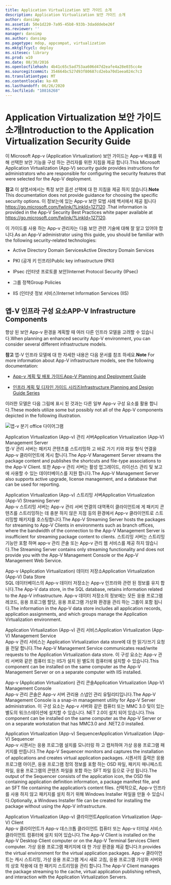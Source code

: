```yaml
---
title: Application Virtualization 보안 가이드 소개
description: Application Virtualization 보안 가이드 소개
author: dansimp
ms.assetid: 50e1d220-7a95-45b8-933b-3dadddebe26f
ms.reviewer: ''
manager: dansimp
ms.author: dansimp
ms.pagetype: mdop, appcompat, virtualization
ms.mktglfcycl: deploy
ms.sitesec: library
ms.prod: w10
ms.date: 08/30/2016
ms.openlocfilehash: 4b41c65c5ad753aa606d47d2eafe4a28e035cc4e
ms.sourcegitcommit: 354664bc527d93f80687cd2eba70d1eea024c7c3
ms.translationtype: MT
ms.contentlocale: ko-KR
ms.lasthandoff: 06/26/2020
ms.locfileid: "10816268"
---
```

# <span data-ttu-id="67dcc-103">Application Virtualization 보안 가이드 소개</span><span class="sxs-lookup"><span data-stu-id="67dcc-103">Introduction to the Application Virtualization Security Guide</span></span>


<span data-ttu-id="67dcc-104">이 Microsoft App-v (Application Virtualization) 보안 가이드는 App-v 배포를 위해 선택한 보안 기능을 구성 하는 관리자를 위한 지침을 제공 합니다.</span><span class="sxs-lookup"><span data-stu-id="67dcc-104">This Microsoft Application Virtualization (App-V) security guide provides instructions for administrators who are responsible for configuring the security features that were selected for the App-V deployment.</span></span>

<span data-ttu-id="67dcc-105">**참고**  이 설명서에서는 특정 보안 옵션 선택에 대 한 지침을 제공 하지 않습니다.</span><span class="sxs-lookup"><span data-stu-id="67dcc-105">**Note** This documentation does not provide guidance for choosing the specific security options.</span></span> <span data-ttu-id="67dcc-106">이 정보는에 있는 App-v 보안 모범 사례 백서에서 제공 됩니다 <https://go.microsoft.com/fwlink/?LinkId=127120> .</span><span class="sxs-lookup"><span data-stu-id="67dcc-106">That information is provided in the App-V Security Best Practices white paper available at <https://go.microsoft.com/fwlink/?LinkId=127120>.</span></span>

 

<span data-ttu-id="67dcc-107">이 가이드를 사용 하는 App-v 관리자는 다음 보안 관련 기술에 대해 잘 알고 있어야 합니다.</span><span class="sxs-lookup"><span data-stu-id="67dcc-107">As an App-V administrator using this guide, you should be familiar with the following security-related technologies:</span></span>

-   <span data-ttu-id="67dcc-108">Active Directory Domain Services</span><span class="sxs-lookup"><span data-stu-id="67dcc-108">Active Directory Domain Services</span></span>

-   <span data-ttu-id="67dcc-109">PKI (공개 키 인프라)</span><span class="sxs-lookup"><span data-stu-id="67dcc-109">Public key infrastructure (PKI)</span></span>

-   <span data-ttu-id="67dcc-110">IPsec (인터넷 프로토콜 보안)</span><span class="sxs-lookup"><span data-stu-id="67dcc-110">Internet Protocol Security (IPsec)</span></span>

-   <span data-ttu-id="67dcc-111">그룹 정책</span><span class="sxs-lookup"><span data-stu-id="67dcc-111">Group Policies</span></span>

-   <span data-ttu-id="67dcc-112">IIS (인터넷 정보 서비스)</span><span class="sxs-lookup"><span data-stu-id="67dcc-112">Internet Information Services (IIS)</span></span>

## <span data-ttu-id="67dcc-113">앱-V 인프라 구성 요소</span><span class="sxs-lookup"><span data-stu-id="67dcc-113">APP-V Infrastructure Components</span></span>


<span data-ttu-id="67dcc-114">향상 된 보안 App-v 환경을 계획할 때 여러 다른 인프라 모델을 고려할 수 있습니다.</span><span class="sxs-lookup"><span data-stu-id="67dcc-114">When planning an enhanced security App-V environment, you can consider several different infrastructure models.</span></span>

<span data-ttu-id="67dcc-115">**참고**  앱-V 인프라 모델에 대 한 자세한 내용은 다음 문서를 참조 하세요.</span><span class="sxs-lookup"><span data-stu-id="67dcc-115">**Note** For more information about App-V infrastructure models, see the following documentation:</span></span>

-   [<span data-ttu-id="67dcc-116">App-v 계획 및 배포 가이드</span><span class="sxs-lookup"><span data-stu-id="67dcc-116">App-V Planning and Deployment Guide</span></span>](https://go.microsoft.com/fwlink/?LinkId=122063)

-   [<span data-ttu-id="67dcc-117">인프라 계획 및 디자인 가이드 시리즈</span><span class="sxs-lookup"><span data-stu-id="67dcc-117">Infrastructure Planning and Design Guide Series</span></span>](https://go.microsoft.com/fwlink/?LinkId=151986)

 

<span data-ttu-id="67dcc-118">이러한 모델은 다음 그림에 표시 된 것과는 다른 일부 App-v 구성 요소를 활용 합니다.</span><span class="sxs-lookup"><span data-stu-id="67dcc-118">These models utilize some but possibly not all of the App-V components depicted in the following illustration.</span></span>

![앱-v 분기 office 다이어그램](images/appvbranchoffices.gif)

<a href="" id="application-virtualization--app-v--management-server"></a><span data-ttu-id="67dcc-120">Application Virtualization (App-v) 관리 서버</span><span class="sxs-lookup"><span data-stu-id="67dcc-120">Application Virtualization (App-V) Management Server</span></span>  
<span data-ttu-id="67dcc-121">앱-V 관리 서버는 패키지 콘텐츠를 스트리밍하 고 바로 가기 키와 파일 형식 연결을 App-v 클라이언트에 게시 합니다.</span><span class="sxs-lookup"><span data-stu-id="67dcc-121">The App-V Management Server streams the package content and publishes the shortcuts and file-type associations to the App-V Client.</span></span> <span data-ttu-id="67dcc-122">또한 App-v 관리 서버는 활성 업그레이드, 라이선스 관리 및 보고에 사용할 수 있는 데이터베이스를 지원 합니다.</span><span class="sxs-lookup"><span data-stu-id="67dcc-122">The App-V Management Server also supports active upgrade, license management, and a database that can be used for reporting.</span></span>

<a href="" id="application-virtualization--app-v--streaming-server"></a><span data-ttu-id="67dcc-123">Application Virtualization (App-v) 스트리밍 서버</span><span class="sxs-lookup"><span data-stu-id="67dcc-123">Application Virtualization (App-V) Streaming Server</span></span>  
<span data-ttu-id="67dcc-124">App-v 스트리밍 서버는 App-v 관리 서버 연결의 대역폭이 클라이언트에 게 패키지 콘텐츠를 스트리밍하는 데 충분 하지 않은 지점 등의 환경에서 App-v 클라이언트로 스트리밍할 패키지를 호스팅합니다.</span><span class="sxs-lookup"><span data-stu-id="67dcc-124">The App-V Streaming Server hosts the packages for streaming to App-V Clients in environments such as branch offices, where the bandwidth of the connection to the App-V Management Server is insufficient for streaming package content to clients.</span></span> <span data-ttu-id="67dcc-125">스트리밍 서버는 스트리밍 기능만 포함 하며 app-v 관리 콘솔 또는 App-v 관리 웹 서비스를 제공 하지 않습니다.</span><span class="sxs-lookup"><span data-stu-id="67dcc-125">The Streaming Server contains only streaming functionality and does not provide you with the App-V Management Console or the App-V Management Web Service.</span></span>

<a href="" id="application-virtualization--app-v--data-store"></a><span data-ttu-id="67dcc-126">App-v (Application Virtualization) 데이터 저장소</span><span class="sxs-lookup"><span data-stu-id="67dcc-126">Application Virtualization (App-V) Data Store</span></span>  
<span data-ttu-id="67dcc-127">SQL 데이터베이스의 App-v 데이터 저장소는 App-v 인프라와 관련 된 정보를 유지 합니다.</span><span class="sxs-lookup"><span data-stu-id="67dcc-127">The App-V data store, in the SQL database, retains information related to the App-V infrastructure.</span></span> <span data-ttu-id="67dcc-128">App-v 데이터 저장소의 정보에는 모든 응용 프로그램 레코드, 응용 프로그램 할당, 응용 프로그램 가상화 환경을 관리 하는 그룹이 포함 됩니다.</span><span class="sxs-lookup"><span data-stu-id="67dcc-128">The information in the App-V data store includes all application records, application assignments, and which groups manage the Application Virtualization environment.</span></span>

<a href="" id="application-virtualization--app-v--management-service"></a><span data-ttu-id="67dcc-129">Application Virtualization (App-v) 관리 서비스</span><span class="sxs-lookup"><span data-stu-id="67dcc-129">Application Virtualization (App-V) Management Service</span></span>  
<span data-ttu-id="67dcc-130">App-v 관리 서비스는 Application Virtualization data store에 대 한 읽기/쓰기 요청을 전달 합니다.</span><span class="sxs-lookup"><span data-stu-id="67dcc-130">The App-V Management Service communicates read/write requests to the Application Virtualization data store.</span></span> <span data-ttu-id="67dcc-131">이 구성 요소는 App-v 관리 서버와 같은 컴퓨터 또는 IIS가 설치 된 별도의 컴퓨터에 설치할 수 있습니다.</span><span class="sxs-lookup"><span data-stu-id="67dcc-131">This component can be installed on the same computer as the App-V Management Server or on a separate computer with IIS installed.</span></span>

<a href="" id="application-virtualization--app-v--management-console"></a><span data-ttu-id="67dcc-132">App-v (Application Virtualization) 관리 콘솔</span><span class="sxs-lookup"><span data-stu-id="67dcc-132">Application Virtualization (App-V) Management Console</span></span>  
<span data-ttu-id="67dcc-133">App-v 관리 콘솔은 App-v 서버 관리용 스냅인 관리 유틸리티입니다.</span><span class="sxs-lookup"><span data-stu-id="67dcc-133">The App-V Management Console is a snap-in management utility for App-V Server administration.</span></span> <span data-ttu-id="67dcc-134">이 구성 요소는 App-v 서버와 같은 컴퓨터 또는 MMC 3.0 및이 있는 별도의 워크스테이션에 설치할 수 있습니다. NET 2.0이 설치 되어 있습니다.</span><span class="sxs-lookup"><span data-stu-id="67dcc-134">This component can be installed on the same computer as the App-V Server or on a separate workstation that has MMC3.0 and .NET2.0 installed.</span></span>

<a href="" id="application-virtualization--app-v--sequencer"></a><span data-ttu-id="67dcc-135">Application Virtualization (App-v) Sequencer</span><span class="sxs-lookup"><span data-stu-id="67dcc-135">Application Virtualization (App-V) Sequencer</span></span>  
<span data-ttu-id="67dcc-136">App-v 시퀀서는 응용 프로그램 설치를 모니터링 하 고 캡처하여 가상 응용 프로그램 패키지를 만듭니다.</span><span class="sxs-lookup"><span data-stu-id="67dcc-136">The App-V Sequencer monitors and captures the installation of applications and creates virtual application packages.</span></span> <span data-ttu-id="67dcc-137">시퀀서의 출력은 응용 프로그램 아이콘, 응용 프로그램 정의 정보를 포함 하는 OSD 파일, 패키지 매니페스트 파일, 응용 프로그램의 콘텐츠 파일을 포함 하는 SFT 파일 등으로 구성 됩니다.</span><span class="sxs-lookup"><span data-stu-id="67dcc-137">The output of the Sequencer consists of the application icon, the OSD file containing application definition information, a package manifest file, and an SFT file containing the application’s content files.</span></span> <span data-ttu-id="67dcc-138">선택적으로, App-v 인프라를 사용 하지 않고 패키지를 설치 하기 위해 Windows Installer 파일을 만들 수 있습니다.</span><span class="sxs-lookup"><span data-stu-id="67dcc-138">Optionally, a Windows Installer file can be created for installing the package without using the App-V infrastructure.</span></span>

<a href="" id="application-virtualization--app-v--client"></a><span data-ttu-id="67dcc-139">Application Virtualization (App-v) 클라이언트</span><span class="sxs-lookup"><span data-stu-id="67dcc-139">Application Virtualization (App-V) Client</span></span>  
<span data-ttu-id="67dcc-140">App-v 클라이언트가 App-v 데스크톱 클라이언트 컴퓨터 또는 App-v 터미널 서비스 클라이언트 컴퓨터에 설치 되어 있습니다.</span><span class="sxs-lookup"><span data-stu-id="67dcc-140">The App-V Client is installed on the App-V Desktop Client computer or on the App-V Terminal Services Client computer.</span></span> <span data-ttu-id="67dcc-141">가상 응용 프로그램 패키지에 대 한 가상 환경을 제공 합니다.</span><span class="sxs-lookup"><span data-stu-id="67dcc-141">It provides the virtual environment for the virtual application packages.</span></span> <span data-ttu-id="67dcc-142">App-v 클라이언트는 캐시 스트리밍, 가상 응용 프로그램 게시 새로 고침, 응용 프로그램 가상화 서버와의 상호 작용에 대 한 패키지 스트리밍을 관리 합니다.</span><span class="sxs-lookup"><span data-stu-id="67dcc-142">The App-V Client manages the package streaming to the cache, virtual application publishing refresh, and interaction with the Application Virtualization Servers.</span></span>

 

 





